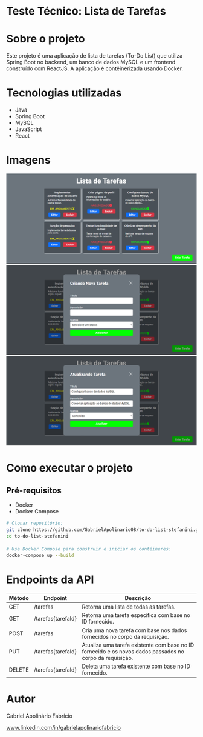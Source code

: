 # Teste Técnico: Lista de Tarefas

# Sobre o projeto

Este projeto é uma aplicação de lista de tarefas (To-Do List) que utiliza Spring Boot no backend, um banco de dados MySQL e um frontend construído com ReactJS. A aplicação é contêinerizada usando Docker.

# Tecnologias utilizadas
- Java
- Spring Boot
- MySQL
- JavaScript
- React

# Imagens
   <img src="./frontend/public/tarefas.png" width="600"/>
   <img src="./frontend/public/cadastrar-tarefa.png" width="600"/>
   <img src="./frontend/public/atualizando-tarefa.png" width="600">
   
# Como executar o projeto
## Pré-requisitos
- Docker
- Docker Compose

```bash
# Clonar repositório:
git clone https://github.com/GabrielApolinario08/to-do-list-stefanini.git
cd to-do-list-stefanini

# Use Docker Compose para construir e iniciar os contêineres:
docker-compose up --build
```
# Endpoints da API
| Método  | Endpoint | Descrição |
| ------------- | ------------- | ------------- |
| GET  | /tarefas  | Retorna uma lista de todas as tarefas.  |
| GET  | /tarefas{tarefaId}  | Retorna uma tarefa específica com base no ID fornecido.  |
| POST  | /tarefas  | Cria uma nova tarefa com base nos dados fornecidos no corpo da requisição.  |
| PUT  | /tarefas{tarefaId}  | Atualiza uma tarefa existente com base no ID fornecido e os novos dados passados no corpo da requisição.  |
| DELETE  | /tarefas{tarefaId}  | Deleta uma tarefa existente com base no ID fornecido.  |

# Autor

Gabriel Apolinário Fabrício

www.linkedin.com/in/gabrielapolinariofabricio
